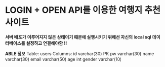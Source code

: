 # LOGIN + OPEN API를 이용한 여행지 추천 사이트

**서버 배포가 이루어지지 않은 상태이기 떄문에 실행시키기 위해선 자신의 local sql 데이터베이스를 설정하고 연결해야함 !!**

**ABLE 정보**
Table: users
Columns:
  id varchar(30) PK 
  pw varchar(30) 
  name varchar(30) 
  email varchar(50) 
  age int 
  gender varchar(10)


